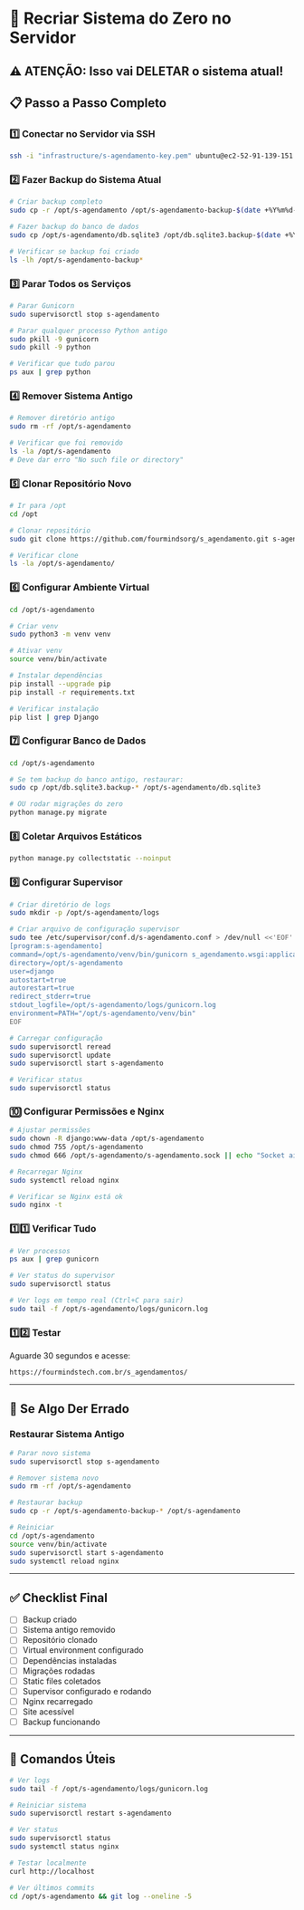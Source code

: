 # 🔄 Recriar Sistema do Zero no Servidor

## ⚠️ ATENÇÃO: Isso vai DELETAR o sistema atual!

## 📋 Passo a Passo Completo

### 1️⃣ Conectar no Servidor via SSH

```bash
ssh -i "infrastructure/s-agendamento-key.pem" ubuntu@ec2-52-91-139-151.compute-1.amazonaws.com
```

### 2️⃣ Fazer Backup do Sistema Atual

```bash
# Criar backup completo
sudo cp -r /opt/s-agendamento /opt/s-agendamento-backup-$(date +%Y%m%d-%H%M%S)

# Fazer backup do banco de dados
sudo cp /opt/s-agendamento/db.sqlite3 /opt/db.sqlite3.backup-$(date +%Y%m%d-%H%M%S)

# Verificar se backup foi criado
ls -lh /opt/s-agendamento-backup*
```

### 3️⃣ Parar Todos os Serviços

```bash
# Parar Gunicorn
sudo supervisorctl stop s-agendamento

# Parar qualquer processo Python antigo
sudo pkill -9 gunicorn
sudo pkill -9 python

# Verificar que tudo parou
ps aux | grep python
```

### 4️⃣ Remover Sistema Antigo

```bash
# Remover diretório antigo
sudo rm -rf /opt/s-agendamento

# Verificar que foi removido
ls -la /opt/s-agendamento
# Deve dar erro "No such file or directory"
```

### 5️⃣ Clonar Repositório Novo

```bash
# Ir para /opt
cd /opt

# Clonar repositório
sudo git clone https://github.com/fourmindsorg/s_agendamento.git s-agendamento

# Verificar clone
ls -la /opt/s-agendamento/
```

### 6️⃣ Configurar Ambiente Virtual

```bash
cd /opt/s-agendamento

# Criar venv
sudo python3 -m venv venv

# Ativar venv
source venv/bin/activate

# Instalar dependências
pip install --upgrade pip
pip install -r requirements.txt

# Verificar instalação
pip list | grep Django
```

### 7️⃣ Configurar Banco de Dados

```bash
cd /opt/s-agendamento

# Se tem backup do banco antigo, restaurar:
sudo cp /opt/db.sqlite3.backup-* /opt/s-agendamento/db.sqlite3

# OU rodar migrações do zero
python manage.py migrate
```

### 8️⃣ Coletar Arquivos Estáticos

```bash
python manage.py collectstatic --noinput
```

### 9️⃣ Configurar Supervisor

```bash
# Criar diretório de logs
sudo mkdir -p /opt/s-agendamento/logs

# Criar arquivo de configuração supervisor
sudo tee /etc/supervisor/conf.d/s-agendamento.conf > /dev/null <<'EOF'
[program:s-agendamento]
command=/opt/s-agendamento/venv/bin/gunicorn s_agendamento.wsgi:application --bind unix:/opt/s-agendamento/s-agendamento.sock --workers 3
directory=/opt/s-agendamento
user=django
autostart=true
autorestart=true
redirect_stderr=true
stdout_logfile=/opt/s-agendamento/logs/gunicorn.log
environment=PATH="/opt/s-agendamento/venv/bin"
EOF

# Carregar configuração
sudo supervisorctl reread
sudo supervisorctl update
sudo supervisorctl start s-agendamento

# Verificar status
sudo supervisorctl status
```

### 🔟 Configurar Permissões e Nginx

```bash
# Ajustar permissões
sudo chown -R django:www-data /opt/s-agendamento
sudo chmod 755 /opt/s-agendamento
sudo chmod 666 /opt/s-agendamento/s-agendamento.sock || echo "Socket ainda não existe, será criado pelo supervisor"

# Recarregar Nginx
sudo systemctl reload nginx

# Verificar se Nginx está ok
sudo nginx -t
```

### 1️⃣1️⃣ Verificar Tudo

```bash
# Ver processos
ps aux | grep gunicorn

# Ver status do supervisor
sudo supervisorctl status

# Ver logs em tempo real (Ctrl+C para sair)
sudo tail -f /opt/s-agendamento/logs/gunicorn.log
```

### 1️⃣2️⃣ Testar

Aguarde 30 segundos e acesse:

```
https://fourmindstech.com.br/s_agendamentos/
```

---

## 🚨 Se Algo Der Errado

### Restaurar Sistema Antigo

```bash
# Parar novo sistema
sudo supervisorctl stop s-agendamento

# Remover sistema novo
sudo rm -rf /opt/s-agendamento

# Restaurar backup
sudo cp -r /opt/s-agendamento-backup-* /opt/s-agendamento

# Reiniciar
cd /opt/s-agendamento
source venv/bin/activate
sudo supervisorctl start s-agendamento
sudo systemctl reload nginx
```

---

## ✅ Checklist Final

- [ ] Backup criado
- [ ] Sistema antigo removido
- [ ] Repositório clonado
- [ ] Virtual environment configurado
- [ ] Dependências instaladas
- [ ] Migrações rodadas
- [ ] Static files coletados
- [ ] Supervisor configurado e rodando
- [ ] Nginx recarregado
- [ ] Site acessível
- [ ] Backup funcionando

---

## 📝 Comandos Úteis

```bash
# Ver logs
sudo tail -f /opt/s-agendamento/logs/gunicorn.log

# Reiniciar sistema
sudo supervisorctl restart s-agendamento

# Ver status
sudo supervisorctl status
sudo systemctl status nginx

# Testar localmente
curl http://localhost

# Ver últimos commits
cd /opt/s-agendamento && git log --oneline -5
```

